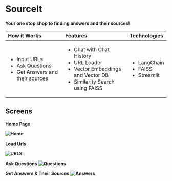 # SourceIt
**Your one stop shop to finding answers and their sources!**



| How it Works | Features | Technologies |
|:--------------|:----------|:--------------|
| <ul><li>Input URLs</li><li>Ask Questions</li><li>Get Answers and their sources</li></ul> | <ul><li>Chat with Chat History</li><li>URL Loader</li><li>Vector Embeddings and Vector DB</li><li>Similarity Search using FAISS</li></ul> | <ul><li>LangChain</li><li>FAISS</li><li>Streamlit</li></ul> |

<h2>Screens</h2>

**Home Page**

**![Home](https://github.com/a-yum/Mooder/assets/171165818/07975198-1734-4df7-9f28-40603f704e77)**


**Load Urls**

**![URLS](https://github.com/a-yum/Mooder/assets/171165818/f7317843-3533-4fed-a0f2-1afbc728ea35)**


**Ask Questions**
**![Questions](https://github.com/a-yum/Mooder/assets/171165818/5858fd16-3c81-41f8-9689-2a954c877dd2)**

**Get Answers & Their Sources**
**![Answers](https://github.com/a-yum/Mooder/assets/171165818/36531b31-9df6-4e96-ad9f-ad3ec36797c1)**



